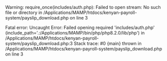 Warning: require_once(includes/auth.php): Failed to open stream: No such file or directory in /Applications/MAMP/htdocs/kenyan-payroll-system/payslip_download.php on line 3 


Fatal error: Uncaught Error: Failed opening required 'includes/auth.php' (include_path='.:/Applications/MAMP/bin/php/php8.2.0/lib/php') in /Applications/MAMP/htdocs/kenyan-payroll-system/payslip_download.php:3 Stack trace: #0 {main} thrown in /Applications/MAMP/htdocs/kenyan-payroll-system/payslip_download.php on line 3 